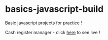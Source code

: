 # basics-javascript-build
Basic javascript projects for practice !

Cash register manager - click [here](https://Simple-Cash-register.sarathiws.repl.co) to see live !
